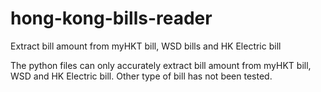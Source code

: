 # hong-kong-bills-reader
Extract bill amount from myHKT bill, WSD bills and HK Electric bill

The python files can only accurately extract bill amount from myHKT bill, WSD and HK Electric bill. Other type of bill has not been tested.
